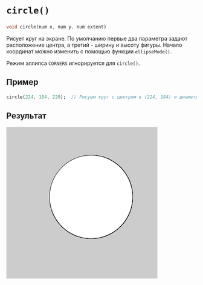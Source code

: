 # `circle()`

```dart
void circle(num x, num y, num extent)
```

Рисует круг на экране. По умолчанию первые два параметра задают расположение центра, а третий - ширину и высоту фигуры. Начало координат можно изменить с помощью функции `ellipseMode()`.

Режим эллипса `CORNERS` игнорируется для `circle()`.

## Пример

```dart
circle(224, 184, 220);  // Рисуем круг с центром в (224, 184) и диаметром 220
```

## Результат

<img src="./_images/circle_1.png" width="400" height="400" />
